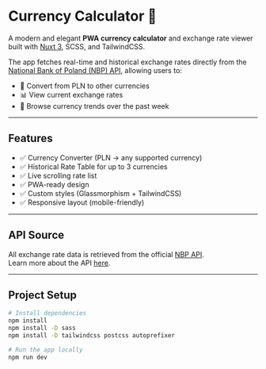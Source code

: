 # Currency Calculator 💱

A modern and elegant **PWA currency calculator** and exchange rate viewer built with [Nuxt 3](https://nuxt.com/), SCSS, and TailwindCSS.

The app fetches real-time and historical exchange rates directly from the [National Bank of Poland (NBP) API](https://api.nbp.pl/), allowing users to:

- 💸 Convert from PLN to other currencies  
- 📊 View current exchange rates  
- 📆 Browse currency trends over the past week

---

## Features

- ✅ Currency Converter (PLN → any supported currency)
- ✅ Historical Rate Table for up to 3 currencies
- ✅ Live scrolling rate list
- ✅ PWA-ready design
- ✅ Custom styles (Glassmorphism + TailwindCSS)
- ✅ Responsive layout (mobile-friendly)

---

## API Source

All exchange rate data is retrieved from the official [NBP API](https://api.nbp.pl/).  
Learn more about the API [here](https://api.nbp.pl/).

---

## Project Setup

```bash
# Install dependencies
npm install
npm install -D sass
npm install -D tailwindcss postcss autoprefixer

# Run the app locally
npm run dev
